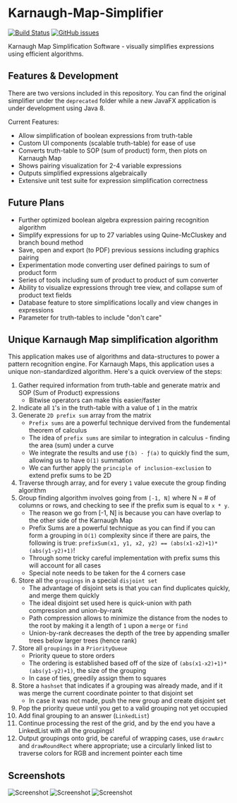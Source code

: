 # Karnaugh-Map-Simplifier

[![Build Status](https://travis-ci.org/MathBunny/karnaugh-map-simplifier.svg?branch=ProjectOrganization)](https://travis-ci.org/MathBunny/karnaugh-map-simplifier)
[![GitHub issues](https://img.shields.io/github/issues/MathBunny/karnaugh-map-simplifier.svg)](https://github.com/MathBunny/karnaugh-map-simplifier/issues)

Karnaugh Map Simplification Software - visually simplifies expressions using efficient algorithms.

## Features & Development
There are two versions included in this repository. You can find the original simplifier under the `deprecated` folder while a new JavaFX application is under development using Java 8.

Current Features:
* Allow simplification of boolean expressions from truth-table
* Custom UI components (scalable truth-table) for ease of use
* Converts truth-table to SOP (sum of product) form, then plots on Karnaugh Map
* Shows pairing visualization for 2-4 variable expressions
* Outputs simplified expressions algebraically
* Extensive unit test suite for expression simplification correctness

## Future Plans
* Further optimized boolean algebra expression pairing recognition algorithm
* Simplify expressions for up to 27 variables using Quine-McCluskey and branch bound method
* Save, open and export (to PDF) previous sessions including graphics pairing
* Experimentation mode converting user defined pairings to sum of product form
* Series of tools including sum of product to product of sum converter
* Ability to visualize expressions through tree view, and collapse sum of product text fields
* Database feature to store simplifications locally and view changes in expressions
* Parameter for truth-tables to include "don't care"


## Unique Karnaugh Map simplification algorithm
This application makes use of algorithms and data-structures to power a pattern recognition engine. For Karnaugh Maps, this application uses a unique non-standardized algorithm. Here's a quick overview of the steps:

1. Gather required information from truth-table and generate matrix and SOP (Sum of Product) expressions
	* Bitwise operators can make this easier/faster
2. Indicate all `1`'s in the truth-table with a value of `1` in the matrix
3. Generate `2D prefix sum` array from the matrix
	* `Prefix sums` are a powerful technique dervived from the fundemental theorem of calculus
	* The idea of `prefix sums` are similar to integration in calculus - finding the area (sum) under a curve
	* We integrate the results and use `ƒ(b) - ƒ(a)` to quickly find the sum, allowing us to have `O(1)` summation
	* We can further apply the `principle of inclusion-exclusion` to extend prefix sums to be 2D
4. Traverse through array, and for every `1` value execute the group finding algorithm
5. Group finding algorithm involves going from `[-1, N]` where N = # of columns or rows, and checking to see if the prefix sum is equal to `x * y`.
	* The reason we go from [-1, N] is because you can have overlap to the other side of the Karnaugh Map
	* Prefix Sums are a powerful technique as you can find if you can form a grouping in `O(1)` complexity since if there are pairs, the following is true: `prefixSum(x1, y1, x2, y2) == (abs(x1-x2)+1)*(abs(y1-y2)+1)`!
	* Through some tricky careful implementation with prefix sums this will account for all cases
	* Special note needs to be taken for the 4 corners case
6. Store all the `groupings` in a special `disjoint set`
	* The advantage of disjoint sets is that you can find duplicates quickly, and merge them quickly
	* The ideal disjoint set used here is quick-union with path compression and union-by-rank
	* Path compression allows to minimize the distance from the nodes to the root by making it a length of `1` upon a `merge` or `find`
	* Union-by-rank decreases the depth of the tree by appending smaller trees below larger trees (hence rank)
7. Store all `groupings` in a `PriorityQueue`
	* Priority queue to store orders
	* The ordering is established based off of the size of `(abs(x1-x2)+1)*(abs(y1-y2)+1)`, the size of the grouping
	* In case of ties, greedily assign them to squares
8. Store a `hashset` that indicates if a grouping was already made, and if it was merge the current coordinate pointer to that disjoint set
	* In case it was not made, push the new group and create disjoint set
9. Pop the priority queue until you get to a valid grouping not yet occupied
10. Add final grouping to an answer (`LinkedList`)
11. Continue processing the rest of the grid, and by the end you have a LinkedList with all the groupings!
12. Output groupings onto grid, be careful of wrapping cases, use `drawArc` and `drawRoundRect` where appropriate; use a circularly linked list to traverse colors for RGB and increment pointer each time


## Screenshots
![Screenshot](screenshots/Karnaugh4Variable.png "Screenshot")
![Screenshot](screenshots/Karnaugh2Variable.png "Screenshot")
![Screenshot](screenshots/Karnaugh3Variable.png "Screenshot")
